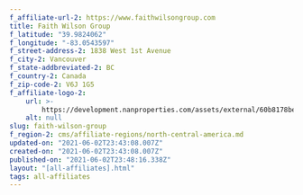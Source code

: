 ```yaml
---
f_affiliate-url-2: https://www.faithwilsongroup.com
title: Faith Wilson Group
f_latitude: "39.9824062"
f_longitude: "-83.0543597"
f_street-address-2: 1838 West 1st Avenue­
f_city-2: Vancouver­
f_state-addbreviated-2: BC­
f_country-2: Canada
f_zip-code-2: V6J 1G5
f_affiliate-logo-2:
    url: >-
        https://development.nanproperties.com/assets/external/60b8178be876e01db458669c_6081e56a5452d5b8577ae114_60785a38403c709434e48480_content_signature_center.png
    alt: null
slug: faith-wilson-group
f_region-2: cms/affiliate-regions/north-central-america.md
updated-on: "2021-06-02T23:43:08.007Z"
created-on: "2021-06-02T23:43:08.007Z"
published-on: "2021-06-02T23:48:16.338Z"
layout: "[all-affiliates].html"
tags: all-affiliates
---
```

